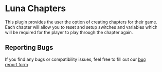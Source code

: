 # Luna Chapters

This plugin provides the user the option of creating chapters for their game. Each chapter will allow you to reset and setup switches and variables which will be required for the player to play through the chapter again.

## Reporting Bugs

If you find any bugs or compatibility issues, feel free to fill out our [bug report form](https://lunatechs.dev/report-bug/)